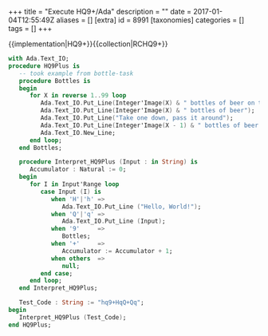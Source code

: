 +++
title = "Execute HQ9+/Ada"
description = ""
date = 2017-01-04T12:55:49Z
aliases = []
[extra]
id = 8991
[taxonomies]
categories = []
tags = []
+++

{{implementation|HQ9+}}{{collection|RCHQ9+}}


```Ada
with Ada.Text_IO;
procedure HQ9Plus is
   -- took example from bottle-task
   procedure Bottles is
   begin
      for X in reverse 1..99 loop
         Ada.Text_IO.Put_Line(Integer'Image(X) & " bottles of beer on the wall");
         Ada.Text_IO.Put_Line(Integer'Image(X) & " bottles of beer");
         Ada.Text_IO.Put_Line("Take one down, pass it around");
         Ada.Text_IO.Put_Line(Integer'Image(X - 1) & " bottles of beer on the wall");
         Ada.Text_IO.New_Line;
      end loop;
   end Bottles;

   procedure Interpret_HQ9Plus (Input : in String) is
      Accumulator : Natural := 0;
   begin
      for I in Input'Range loop
         case Input (I) is
            when 'H'|'h' =>
               Ada.Text_IO.Put_Line ("Hello, World!");
            when 'Q'|'q' =>
               Ada.Text_IO.Put_Line (Input);
            when '9'     =>
               Bottles;
            when '+'     =>
               Accumulator := Accumulator + 1;
            when others  =>
               null;
         end case;
      end loop;
   end Interpret_HQ9Plus;

   Test_Code : String := "hq9+HqQ+Qq";
begin
   Interpret_HQ9Plus (Test_Code);
end HQ9Plus;
```

